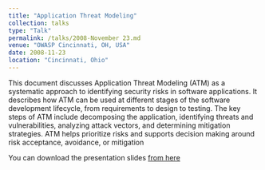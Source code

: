 ```yaml
---
title: "Application Threat Modeling"
collection: talks
type: "Talk"
permalink: /talks/2008-November 23.md
venue: "OWASP Cincinnati, OH, USA"
date: 2008-11-23
location: "Cincinnati, Ohio"
---
```

This document discusses Application Threat Modeling (ATM) as a systematic approach to identifying security risks in software applications. It describes how ATM can be used at different stages of the software development lifecycle, from requirements to design to testing. The key steps of ATM include decomposing the application, identifying threats and vulnerabilities, analyzing attack vectors, and determining mitigation strategies. ATM helps prioritize risks and supports decision making around risk acceptance, avoidance, or mitigation  

You can download the presentation slides [from here](https://www.slideshare.net/slideshow/application-threat-modeling-presentation/781073) 


